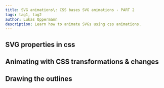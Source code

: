 ```yaml
---
title: SVG animations\: CSS bases SVG animations - PART 2
tags: tag1, tag2
author: Lukas Oppermann
description: Learn how to animate SVGs using css animations.
---
```



## SVG properties in css

## Animating with CSS transformations & changes

## Drawing the outlines
<style type="text/css">
@keyframes draw {
    0% {
    opacity: 0;
    stroke-dashoffset:-300;
  }
  100% {
    opacity: 1;
    stroke-dashoffset:0;
  }
}
#draw path{
    stroke-dasharray: 300 300;
    animation: draw 3s;
    animation-fill-mode: forwards;
}
</style>

<svg id="draw" xmlns="http://www.w3.org/2000/svg" width="100" height="100" viewBox="0 0 100 100">
  <path id="outside" d="M48 15.2c9.7 0 23.3 1.4 23.3 17.5 0 10-6.4 13.2-10.2 15.1 4.7 1.3 12.5 5 12.5 16.5 0 16.7-11.9 19.4-24.8 19.4H32.4c-1.7 0-2.1-.4-2.1-2.1V17.3c0-1.8.4-2.1 2.1-2.1H48z" fill="none" stroke="#000"/>
  <path id="innertop" d="M46.9 43.5c5.9 0 10.9-1.5 10.9-9.4 0-6.3-4.3-8.4-9.8-8.4h-4.2v17.8h3.1z" fill="none" stroke="#000"/>
  <path id="innerbottom" d="M47.4 73.2c6.9 0 12.7-1.2 12.7-9.7 0-8.4-5.8-9.5-12.5-9.5h-3.8v19.2h3.6z" fill="none" stroke="#000"/>
</svg>
